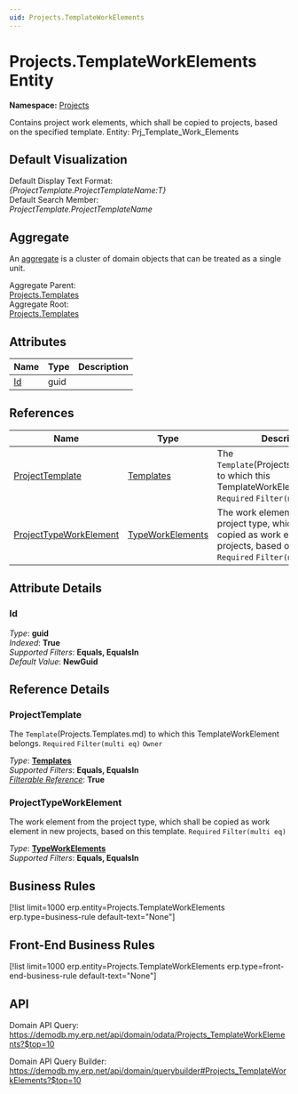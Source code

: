 ```yaml
---
uid: Projects.TemplateWorkElements
---
```

# Projects.TemplateWorkElements Entity

**Namespace:** [Projects](Projects.md)  

Contains project work elements, which shall be copied to projects, based on the specified template. Entity: Prj_Template_Work_Elements

## Default Visualization
Default Display Text Format:  
_{ProjectTemplate.ProjectTemplateName:T}_  
Default Search Member:  
_ProjectTemplate.ProjectTemplateName_  

## Aggregate
An [aggregate](https://docs.erp.net/tech/advanced/concepts/aggregates.html) is a cluster of domain objects that can be treated as a single unit.  

Aggregate Parent:  
[Projects.Templates](Projects.Templates.md)  
Aggregate Root:  
[Projects.Templates](Projects.Templates.md)  

## Attributes

| Name | Type | Description |
| ---- | ---- | --- |
| [Id](Projects.TemplateWorkElements.md#id) | guid |  

## References

| Name | Type | Description |
| ---- | ---- | --- |
| [ProjectTemplate](Projects.TemplateWorkElements.md#projecttemplate) | [Templates](Projects.Templates.md) | The `Template`(Projects.Templates.md) to which this TemplateWorkElement belongs. `Required` `Filter(multi eq)` `Owner` |
| [ProjectTypeWorkElement](Projects.TemplateWorkElements.md#projecttypeworkelement) | [TypeWorkElements](Projects.TypeWorkElements.md) | The work element from the project type, which shall be copied as work element in new projects, based on this template. `Required` `Filter(multi eq)` |


## Attribute Details

### Id

_Type_: **guid**  
_Indexed_: **True**  
_Supported Filters_: **Equals, EqualsIn**  
_Default Value_: **NewGuid**  


## Reference Details

### ProjectTemplate

The `Template`(Projects.Templates.md) to which this TemplateWorkElement belongs. `Required` `Filter(multi eq)` `Owner`

_Type_: **[Templates](Projects.Templates.md)**  
_Supported Filters_: **Equals, EqualsIn**  
_[Filterable Reference](https://docs.erp.net/dev/domain-api/filterable-references.html)_: **True**  

### ProjectTypeWorkElement

The work element from the project type, which shall be copied as work element in new projects, based on this template. `Required` `Filter(multi eq)`

_Type_: **[TypeWorkElements](Projects.TypeWorkElements.md)**  
_Supported Filters_: **Equals, EqualsIn**  



## Business Rules

[!list limit=1000 erp.entity=Projects.TemplateWorkElements erp.type=business-rule default-text="None"]

## Front-End Business Rules

[!list limit=1000 erp.entity=Projects.TemplateWorkElements erp.type=front-end-business-rule default-text="None"]

## API

Domain API Query:
<https://demodb.my.erp.net/api/domain/odata/Projects_TemplateWorkElements?$top=10>

Domain API Query Builder:
<https://demodb.my.erp.net/api/domain/querybuilder#Projects_TemplateWorkElements?$top=10>

